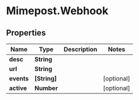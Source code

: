 # Mimepost.Webhook

## Properties
Name | Type | Description | Notes
------------ | ------------- | ------------- | -------------
**desc** | **String** |  | 
**url** | **String** |  | 
**events** | **[String]** |  | [optional] 
**active** | **Number** |  | [optional] 


